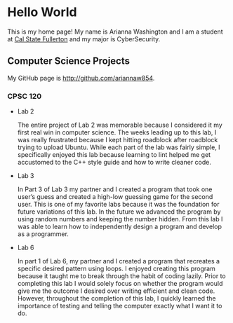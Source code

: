 # Hello World

This is my home page! My name is Arianna Washington and I am a student at [Cal State Fullerton](http://www.fullerton.edu/) and my major is CyberSecurity. 

## Computer Science Projects

My GitHub page is http://github.com/ariannaw854.

### CPSC 120

* Lab 2

    The entire project of Lab 2 was memorable because I considered it my first real win in computer science. The weeks leading up to this lab, I was really frustrated because I kept hitting roadblock after roadblock trying to upload Ubuntu. While each part of the lab was fairly simple, I specifically  enjoyed this lab because learning to lint helped me get accustomed to the C++ style guide and how to write cleaner code. 

* Lab 3 

    In Part 3 of Lab 3 my partner and I created a program that took one user’s guess and created a high-low guessing game for the second user. This is one of my favorite labs because it was the foundation for future variations of this lab. In the future we advanced the program by using random numbers and keeping the number hidden. From this lab I was able to learn how to independently design a program and develop as a programmer. 

* Lab 6 

    In part 1 of Lab 6, my partner and I created a program that recreates a specific desired pattern using loops. I enjoyed creating this program because it taught me to break through the habit of coding lazily. Prior to completing this lab I would solely focus on whether the program would give me the outcome I desired over writing efficient and clean code. However, throughout the completion of this lab, I quickly learned the importance of testing and telling the computer exactly what I want it to do. 
    
